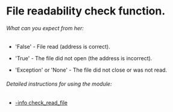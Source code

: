 # File readability check function.

###### What can you expect from her:

- 'False' - File read (address is correct).

- 'True' - The file did not open (the address is incorrect).

- 'Exception' or 'None' - The file did not close or was not read.

###### Detailed instructions for using the module:

- [-info check_read_file](info.txt)
